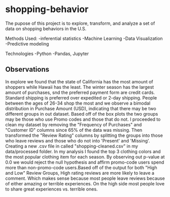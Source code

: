 # shopping-behavior

The pupose of this project is to explore, transform, and analyze a set of data on shopping behaviors in the U.S.

Methods Used:
-inferential statistics
-Machine Learning
-Data Visualization
-Predictive modeling

Technologies
-Python
-Pandas, Jupyter

## Observations 

In explore we found that the state of California has the most amount of shoppers while Hawaii has the least. The winter season has the largest amount of purchases, snd the preferred payment form are credit cards. Standard shipping is preferred over expedited or 2-day shipping. People between the ages of 26-34 shop the most and we observe a bimodal distribution in Purchase Amount (USD), indicating that there may be two different groups in out dataset. Based off of the box plots the two groups may be those who use Promo codes and those that do not. I proceeded to clean my dataset by removing the "Frequency of Purchases" and "Customer ID" columns since 65% of the data was missing. Then transformed the "Review Rating" columns by splitting the groups into those who leave reviews and those who do not into 'Present' and 'Missing'. Creating a new .csv file in called "shopping-cleaned.csv" in my data/processed folder. In my analysis I found the top 3 clothing colors and the most popular clothing item for each season. By observing out p-value at 0.0 we would reject the null hypothesis and affirm promo-code users spend more than non-promo-code users.Based off of the output for both "High and Low" Review Groups, High rating reviews are more likely to leave a comment. Which makes sense because most people leave reviews because of either amazing or terrible experiences. On the high side most people love to share great experiences vs. terrible ones.

